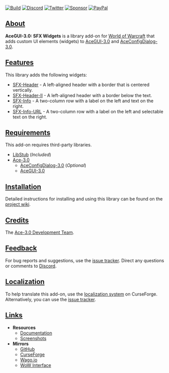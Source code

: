 [![Build][SVG-Build]][Build]
[![Discord][SVG-Discord]][Discord]
[![Twitter][SVG-Twitter]][Twitter]
[![Sponsor][SVG-Sponsor]][Sponsor]
[![PayPal][SVG-PayPal]][PayPal]

## [About][Top]

**AceGUI-3.0: SFX Widgets** is a library add-on for [World of Warcraft] that adds custom UI elements (widgets) to [AceGUI-3.0][Ace3] and [AceConfigDialog-3.0][Ace3].

## [Features][Top]

This library adds the following widgets:

- [SFX-Header](https://github.com/SFX-WoW/AceGUI-3.0_SFX-Widgets/wiki/SFX-Header "View Wiki Page") - A left-aligned header with a border that is centered vertically.
- [SFX-Header-II](https://github.com/SFX-WoW/AceGUI-3.0_SFX-Widgets/wiki/SFX-Header-II "View Wiki Page") - A left-aligned header with a border below the text.
- [SFX-Info](https://github.com/SFX-WoW/AceGUI-3.0_SFX-Widgets/wiki/SFX-Info "View Wiki Page") - A two-column row with a label on the left and text on the right.
- [SFX-Info-URL](https://github.com/SFX-WoW/AceGUI-3.0_SFX-Widgets/wiki/SFX-Info-URL "View Wiki Page") - A two-column row with a label on the left and selectable text on the right.

## [Requirements][Top]

This add-on requires third-party libraries.

- [LibStub](https://www.curseforge.com/wow/addons/libstub "LibStub @ CurseForge") (_Included_)
- [Ace-3.0][Ace3]
  - [AceConfigDialog-3.0][Ace3] (_Optional_)
  - [AceGUI-3.0][Ace3]

## [Installation][Top]

Detailed instructions for installing and using this library can be found on the [project wiki][Wiki].

## [Credits][Top]

The [Ace-3.0 Development Team][Ace3].

## [Feedback][Top]

For bug reports and suggestions, use the [issue tracker]. Direct any questions or comments to [Discord].

## [Localization][Top]

To help translate this add-on, use the [localization system] on CurseForge. Alternatively, you can use the [issue tracker].

## [Links][Top]

- **Resources**
  - [Documentation][Wiki]
  - [Screenshots]
- **Mirrors**
  - [GitHub]
  - [CurseForge]
  - [Wago.io]
  - [WoW Interface]

[Links]: #

[Build]: https://github.com/SFX-WoW/AceGUI-3.0_SFX-Widgets/actions/workflows/build-release.yml (Build Status)
[Discord]: https://discord.gg/DDVqkd6 (Join the Discord)
[Twitter]: https://twitter.com/stormfxi (Follow on Twitter)
[Sponsor]: https://github.com/sponsors/StormFX (Sponsor on GitHub)
[PayPal]: https://www.paypal.com/donate/?hosted_button_id=EELAK9TC4W4KQ (Donate via PayPal)

[Top]: #Top (Top of the Page)

[Ace3]: https://www.curseforge.com/wow/addons/ace3 (Ace-3.0 @ CurseForge)
[World of Warcraft]: https://worldofwarcraft.com (World of Warcraft)

[Issue Tracker]: https://github.com/SFX-WoW/AceGUI-3.0_SFX-Widgets/issues (Report an Issue)
[Localization System]: https://www.curseforge.com/wow/addons/sfx-widgets/localization (Translate on CurseForge)
[Wiki]: https://github.com/SFX-WoW/AceGUI-3.0_SFX-Widgets/wiki (View the Wiki)
[Screenshots]: https://github.com/SFX-WoW/AceGUI-3.0_SFX-Widgets/wiki/Screenshots (View the Screenshots)

[GitHub]: https://github.com/SFX-WoW/AceGUI-3.0_SFX-Widgets (View on GitHub)
[CurseForge]: https://www.curseforge.com/wow/addons/sfx-widgets (View on CurseForge)
[Wago.io]: https://addons.wago.io/addons/acegui-30-sfx-widgets (View on Wago.io)
[WoW Interface]: https://www.wowinterface.com/downloads/info25658 (View on WoW Interface)

[Images]: #

[SVG-Build]: https://img.shields.io/github/workflow/status/SFX-WoW/AceGUI-3.0_SFX-Widgets/Build%20Release?label=Build&logo=github&logoColor=fff&style=flat-square
[SVG-Discord]: https://img.shields.io/endpoint?url=https://www.stormfx.com/img/svg/discord.json
[SVG-Twitter]: https://img.shields.io/endpoint?url=https://www.stormfx.com/img/svg/twitter.json
[SVG-Sponsor]: https://img.shields.io/endpoint?url=https://www.stormfx.com/img/svg/github-sponsor.json
[SVG-PayPal]: https://img.shields.io/endpoint?url=https://www.stormfx.com/img/svg/paypal.json

